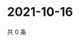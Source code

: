# 2021-10-16

共 0 条

<!-- BEGIN WEIBO -->
<!-- 最后更新时间 Sat Oct 16 2021 19:00:55 GMT+0800 (China Standard Time) -->

<!-- END WEIBO -->
